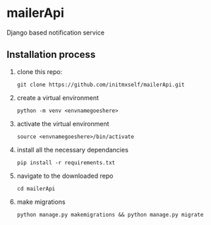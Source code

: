 # mailerApi
Django based notification service

## Installation process

1. clone this repo: 

   `git clone https://github.com/initmxself/mailerApi.git`

2. create a virtual environment

   `python -m venv <envnamegoeshere>`

3. activate the  virtual environment

   `source <envnamegoeshere>/bin/activate`

4. install all the necessary dependancies

   `pip install -r requirements.txt`
   
5. navigate to the downloaded repo
 
   `cd mailerApi`

6. make migrations

   `python manage.py makemigrations && python manage.py migrate`
